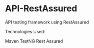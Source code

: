 # API-RestAssured
API testing framework using RestAssured

Technologies Used:

Maven
TestNG
Rest Assured
